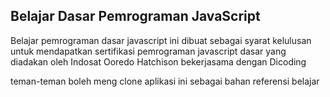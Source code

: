 ## Belajar Dasar Pemrograman JavaScript

Belajar pemrograman dasar javascript ini dibuat sebagai syarat kelulusan untuk mendapatkan sertifikasi pemrograman javascript dasar yang diadakan oleh Indosat Ooredo Hatchison bekerjasama dengan Dicoding

teman-teman boleh meng clone aplikasi ini sebagai bahan referensi belajar